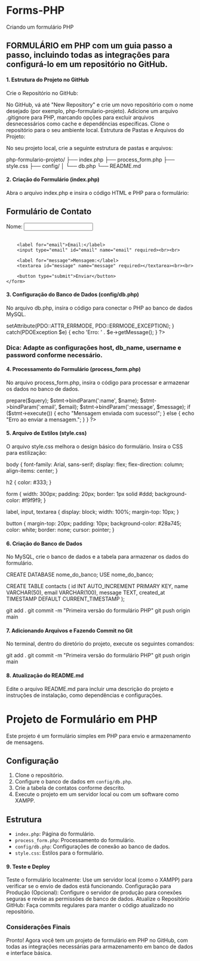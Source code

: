 # Forms-PHP
Criando um formulário PHP

## FORMULÁRIO em PHP com um guia passo a passo, incluindo todas as integrações para configurá-lo em um repositório no GitHub.

#### 1. Estrutura do Projeto no GitHub
Crie o Repositório no GitHub:

No GitHub, vá até "New Repository" e crie um novo repositório com o nome desejado (por exemplo, php-formulario-projeto).
Adicione um arquivo .gitignore para PHP, marcando opções para excluir arquivos desnecessários como cache e dependências específicas.
Clone o repositório para o seu ambiente local.
Estrutura de Pastas e Arquivos do Projeto:

No seu projeto local, crie a seguinte estrutura de pastas e arquivos:

php-formulario-projeto/
├── index.php
├── process_form.php
├── style.css
├── config/
│   └── db.php
└── README.md

#### 2. Criação do Formulário (index.php)
Abra o arquivo index.php e insira o código HTML e PHP para o formulário:

<!DOCTYPE html>
<html lang="pt-br">
<head>
    <meta charset="UTF-8">
    <title>Formulário de Projeto</title>
    <link rel="stylesheet" href="style.css">
</head>
<body>
    <h2>Formulário de Contato</h2>
    <form action="process_form.php" method="POST">
        <label for="name">Nome:</label>
        <input type="text" id="name" name="name" required><br><br>
        
        <label for="email">Email:</label>
        <input type="email" id="email" name="email" required><br><br>
        
        <label for="message">Mensagem:</label>
        <textarea id="message" name="message" required></textarea><br><br>
        
        <button type="submit">Enviar</button>
    </form>
</body>
</html>


#### 3. Configuração do Banco de Dados (config/db.php)
No arquivo db.php, insira o código para conectar o PHP ao banco de dados MySQL.

<?php
$host = 'localhost';
$db_name = 'nome_do_banco';
$username = 'usuario';
$password = 'senha';

try {
    $conn = new PDO("mysql:host=$host;dbname=$db_name", $username, $password);
    $conn->setAttribute(PDO::ATTR_ERRMODE, PDO::ERRMODE_EXCEPTION);
} catch(PDOException $e) {
    echo 'Erro: ' . $e->getMessage();
}
?>


### Dica: Adapte as configurações host, db_name, username e password conforme necessário.

#### 4. Processamento do Formulário (process_form.php)
No arquivo process_form.php, insira o código para processar e armazenar os dados no banco de dados.

<?php
require 'config/db.php';

if ($_SERVER["REQUEST_METHOD"] == "POST") {
    $name = $_POST['name'];
    $email = $_POST['email'];
    $message = $_POST['message'];

    $query = "INSERT INTO contacts (name, email, message) VALUES (:name, :email, :message)";
    $stmt = $conn->prepare($query);
    $stmt->bindParam(':name', $name);
    $stmt->bindParam(':email', $email);
    $stmt->bindParam(':message', $message);

    if ($stmt->execute()) {
        echo "Mensagem enviada com sucesso!";
    } else {
        echo "Erro ao enviar a mensagem.";
    }
}
?>




#### 5. Arquivo de Estilos (style.css)
O arquivo style.css melhora o design básico do formulário. Insira o CSS para estilização:

body {
    font-family: Arial, sans-serif;
    display: flex;
    flex-direction: column;
    align-items: center;
}

h2 {
    color: #333;
}

form {
    width: 300px;
    padding: 20px;
    border: 1px solid #ddd;
    background-color: #f9f9f9;
}

label, input, textarea {
    display: block;
    width: 100%;
    margin-top: 10px;
}

button {
    margin-top: 20px;
    padding: 10px;
    background-color: #28a745;
    color: white;
    border: none;
    cursor: pointer;
}


#### 6. Criação do Banco de Dados
No MySQL, crie o banco de dados e a tabela para armazenar os dados do formulário.

CREATE DATABASE nome_do_banco;
USE nome_do_banco;

CREATE TABLE contacts (
    id INT AUTO_INCREMENT PRIMARY KEY,
    name VARCHAR(50),
    email VARCHAR(100),
    message TEXT,
    created_at TIMESTAMP DEFAULT CURRENT_TIMESTAMP
);


git add .
git commit -m "Primeira versão do formulário PHP"
git push origin main


#### 7. Adicionando Arquivos e Fazendo Commit no Git
No terminal, dentro do diretório do projeto, execute os seguintes comandos:

git add .
git commit -m "Primeira versão do formulário PHP"
git push origin main


#### 8. Atualização do README.md
Edite o arquivo README.md para incluir uma descrição do projeto e instruções de instalação, como dependências e configurações.

# Projeto de Formulário em PHP

Este projeto é um formulário simples em PHP para envio e armazenamento de mensagens.

## Configuração

1. Clone o repositório.
2. Configure o banco de dados em `config/db.php`.
3. Crie a tabela de contatos conforme descrito.
4. Execute o projeto em um servidor local ou com um software como XAMPP.

## Estrutura

- `index.php`: Página do formulário.
- `process_form.php`: Processamento do formulário.
- `config/db.php`: Configurações de conexão ao banco de dados.
- `style.css`: Estilos para o formulário.


#### 9. Teste e Deploy
Teste o formulário localmente: Use um servidor local (como o XAMPP) para verificar se o envio de dados está funcionando.
Configuração para Produção (Opcional): Configure o servidor de produção para conexões seguras e revise as permissões de banco de dados.
Atualize o Repositório GitHub: Faça commits regulares para manter o código atualizado no repositório.

### Considerações Finais
Pronto! Agora você tem um projeto de formulário em PHP no GitHub, com todas as integrações necessárias para armazenamento em banco de dados e interface básica.








